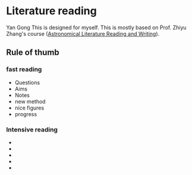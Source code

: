 # Literature reading 
Yan Gong
This is designed for myself. This is mostly based on Prof. Zhiyu Zhang's course ([Astronomical Literature  Reading and Writing](https://astronomy.nju.edu.cn/EN/People/Professors/20200707/i113716.html)).

##  Rule of thumb
### fast reading
* Questions
* Aims
* Notes
* new method
* nice figures 
* progress 

### Intensive reading
*
*
*
*
*
